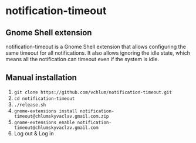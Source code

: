 # notification-timeout

## Gnome Shell extension
notification-timeout is a Gnome Shell extension that allows configuring the same timeout for all notifications. It also allows ignoring the idle state, which means all the notification can timeout even if the system is idle.

## Manual installation

 1. `git clone https://github.com/vchlum/notification-timeout.git`
 1. `cd notification-timeout`
 1. `./release.sh`
 1. `gnome-extensions install notification-timeout@chlumskyvaclav.gmail.com.zip`
 1. `gnome-extensions enable notification-timeout@chlumskyvaclav.gmail.com`
 1. Log out & Log in
